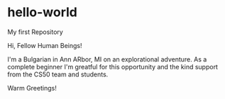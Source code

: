 # hello-world
My first Repository

Hi, Fellow Human Beings!

I'm a Bulgarian in Ann ARbor, MI on an explorational adventure.
As a complete beginner I'm greatful for this opportunity and the kind support from the CS50 team and students.

Warm Greetings!
